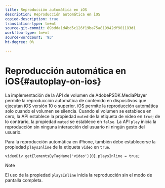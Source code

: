 ```yaml
---
title: Reproducción automática en iOS
description: Reproducción automática en iOS
copied-description: true
translation-type: tm+mt
source-git-commit: 89bdda1d4bd5c126f19ba75a819942df901183d1
workflow-type: tm+mt
source-wordcount: '93'
ht-degree: 0%

---
```



# Reproducción automática en iOS{#autoplay-on-ios}

La implementación de la API de volumen de AdobePSDK.MediaPlayer permite la reproducción automática de contenido en dispositivos que ejecutan iOS versión 10 o superior. iOS permite la reproducción automática solo cuando el volumen se silencia. Cuando el volumen se establece en cero, la API establece la propiedad `muted` de la etiqueta de vídeo en `true`; de lo contrario, la propiedad `muted` se establece en `false`. La API `play` inicia la reproducción sin ninguna interacción del usuario ni ningún gesto del usuario.

Para la reproducción automática en iPhone, también debe establecerse la propiedad `playsInline` de la etiqueta `video` en `true`.

```
videoDiv.getElementsByTagName('video')[0].playsInline = true;
```

>[!NOTE]
>
>El uso de la propiedad `playsInline` inicia la reproducción sin el modo de pantalla completa.

